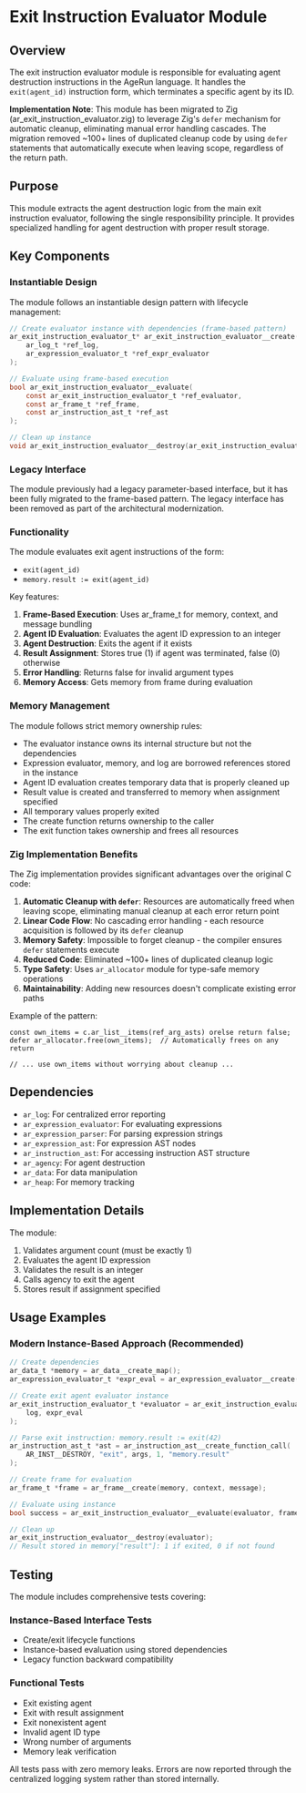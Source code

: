 # Exit Instruction Evaluator Module

## Overview

The exit instruction evaluator module is responsible for evaluating agent destruction instructions in the AgeRun language. It handles the `exit(agent_id)` instruction form, which terminates a specific agent by its ID.

**Implementation Note**: This module has been migrated to Zig (ar_exit_instruction_evaluator.zig) to leverage Zig's `defer` mechanism for automatic cleanup, eliminating manual error handling cascades. The migration removed ~100+ lines of duplicated cleanup code by using `defer` statements that automatically execute when leaving scope, regardless of the return path.

## Purpose

This module extracts the agent destruction logic from the main exit instruction evaluator, following the single responsibility principle. It provides specialized handling for agent destruction with proper result storage.

## Key Components

### Instantiable Design

The module follows an instantiable design pattern with lifecycle management:

```c
// Create evaluator instance with dependencies (frame-based pattern)
ar_exit_instruction_evaluator_t* ar_exit_instruction_evaluator__create(
    ar_log_t *ref_log,
    ar_expression_evaluator_t *ref_expr_evaluator
);

// Evaluate using frame-based execution
bool ar_exit_instruction_evaluator__evaluate(
    const ar_exit_instruction_evaluator_t *ref_evaluator,
    const ar_frame_t *ref_frame,
    const ar_instruction_ast_t *ref_ast
);

// Clean up instance
void ar_exit_instruction_evaluator__destroy(ar_exit_instruction_evaluator_t *own_evaluator);
```

### Legacy Interface

The module previously had a legacy parameter-based interface, but it has been fully migrated to the frame-based pattern. The legacy interface has been removed as part of the architectural modernization.

### Functionality

The module evaluates exit agent instructions of the form:
- `exit(agent_id)`
- `memory.result := exit(agent_id)`

Key features:
1. **Frame-Based Execution**: Uses ar_frame_t for memory, context, and message bundling
2. **Agent ID Evaluation**: Evaluates the agent ID expression to an integer
3. **Agent Destruction**: Exits the agent if it exists
4. **Result Assignment**: Stores true (1) if agent was terminated, false (0) otherwise
5. **Error Handling**: Returns false for invalid argument types
6. **Memory Access**: Gets memory from frame during evaluation

### Memory Management

The module follows strict memory ownership rules:
- The evaluator instance owns its internal structure but not the dependencies
- Expression evaluator, memory, and log are borrowed references stored in the instance
- Agent ID evaluation creates temporary data that is properly cleaned up
- Result value is created and transferred to memory when assignment specified
- All temporary values properly exited
- The create function returns ownership to the caller
- The exit function takes ownership and frees all resources

### Zig Implementation Benefits

The Zig implementation provides significant advantages over the original C code:

1. **Automatic Cleanup with `defer`**: Resources are automatically freed when leaving scope, eliminating manual cleanup at each error return point
2. **Linear Code Flow**: No cascading error handling - each resource acquisition is followed by its `defer` cleanup
3. **Memory Safety**: Impossible to forget cleanup - the compiler ensures `defer` statements execute
4. **Reduced Code**: Eliminated ~100+ lines of duplicated cleanup logic
5. **Type Safety**: Uses `ar_allocator` module for type-safe memory operations
6. **Maintainability**: Adding new resources doesn't complicate existing error paths

Example of the pattern:
```zig
const own_items = c.ar_list__items(ref_arg_asts) orelse return false;
defer ar_allocator.free(own_items);  // Automatically frees on any return

// ... use own_items without worrying about cleanup ...
```

## Dependencies

- `ar_log`: For centralized error reporting
- `ar_expression_evaluator`: For evaluating expressions
- `ar_expression_parser`: For parsing expression strings
- `ar_expression_ast`: For expression AST nodes
- `ar_instruction_ast`: For accessing instruction AST structure
- `ar_agency`: For agent destruction
- `ar_data`: For data manipulation
- `ar_heap`: For memory tracking

## Implementation Details

The module:
1. Validates argument count (must be exactly 1)
2. Evaluates the agent ID expression
3. Validates the result is an integer
4. Calls agency to exit the agent
5. Stores result if assignment specified

## Usage Examples

### Modern Instance-Based Approach (Recommended)

```c
// Create dependencies
ar_data_t *memory = ar_data__create_map();
ar_expression_evaluator_t *expr_eval = ar_expression_evaluator__create(memory, NULL);

// Create exit agent evaluator instance
ar_exit_instruction_evaluator_t *evaluator = ar_exit_instruction_evaluator__create(
    log, expr_eval
);

// Parse exit instruction: memory.result := exit(42)
ar_instruction_ast_t *ast = ar_instruction_ast__create_function_call(
    AR_INST__DESTROY, "exit", args, 1, "memory.result"
);

// Create frame for evaluation
ar_frame_t *frame = ar_frame__create(memory, context, message);

// Evaluate using instance
bool success = ar_exit_instruction_evaluator__evaluate(evaluator, frame, ast);

// Clean up
ar_exit_instruction_evaluator__destroy(evaluator);
// Result stored in memory["result"]: 1 if exited, 0 if not found
```


## Testing

The module includes comprehensive tests covering:

### Instance-Based Interface Tests
- Create/exit lifecycle functions
- Instance-based evaluation using stored dependencies
- Legacy function backward compatibility

### Functional Tests
- Exit existing agent
- Exit with result assignment
- Exit nonexistent agent
- Invalid agent ID type
- Wrong number of arguments
- Memory leak verification

All tests pass with zero memory leaks. Errors are now reported through the centralized logging system rather than stored internally.